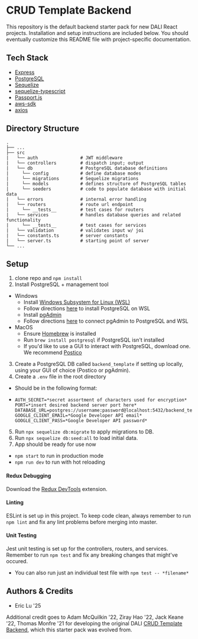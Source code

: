 # CRUD Template Backend

This repository is the default backend starter pack for new DALI React projects. Installation and setup instructions are included below. You should eventually customize this README file with project-specific documentation.

## Tech Stack
  - [Express](https://expressjs.com/)
  - [PostgreSQL](https://www.postgresql.org/)
  - [Sequelize](https://sequelize.org/)
  - [sequelize-typescript](https://www.npmjs.com/package/sequelize-typescript)
  - [Passport.js](https://www.passportjs.org/)
  - [aws-sdk](https://aws.amazon.com/developer/tools/)
  - [axios](https://github.com/axios/axios)

## Directory Structure

    .
    ├── ...         
    ├── src                    
    |   └── auth                # JWT middleware
    |   └── controllers         # dispatch input; output
    |   └── db                  # PostgreSQL database definitions
    |     └── config            # define database modes
    |     └── migrations        # Sequelize migrations
    |     └── models            # defines structure of PostgreSQL tables
    |     └── seeders           # code to populate database with initial data
    |   └── errors              # internal error handling
    |   └── routers             # route url endpoint
    |     └── __tests__         # test cases for routers
    |   └── services            # handles database queries and related functionality
    |     └── __tests__         # test cases for services
    |   └── validation          # validates input w/ joi
    |   └── constants.ts        # server constants
    |   └── server.ts           # starting point of server
    └── ...

## Setup

1. clone repo and `npm install`
2. Install PostgreSQL + management tool
  - Windows
    - Install [Windows Subsystem for Linux (WSL)](https://ubuntu.com/tutorials/install-ubuntu-on-wsl2-on-windows-10#1-overview)
    - Follow directions [here](https://docs.microsoft.com/en-us/windows/wsl/tutorials/wsl-database#install-postgresql) to install PostgreSQL on WSL
    - Install [pgAdmin](https://www.pgadmin.org/)
    - Follow directions [here](https://www.vultr.com/docs/install-pgadmin-4-for-postgresql-database-server-on-ubuntu-linux/) to connect pgAdmin to PostgreSQL and WSL
  - MacOS
    - Ensure [Homebrew](https://brew.sh/) is installed
    - Run `brew install postgresql` if PostgreSQL isn't installed
    - If you'd like to use a GUI to interact with PostgreSQL, download one. We recommend [Postico](https://eggerapps.at/postico/)
3. Create a PostgreSQL DB called `backend_template` if setting up locally, using your GUI of choice (Postico or pgAdmin).
4. Create a `.env` file in the root directory
  - Should be in the following format:
  - ```
    AUTH_SECRET=*secret assortment of characters used for encryption*
    PORT=*insert desired backend server port here*
    DATABASE_URL=postgres://username:password@localhost:5432/backend_template
    GOOGLE_CLIENT_EMAIL=*Google Developer API email*
    GOOGLE_CLIENT_PASS=*Google Developer API password*
    ```
5. Run `npx sequelize db:migrate` to apply migrations to DB.
6. Run `npx sequelize db:seed:all` to load initial data.
7. App should be ready for use now
  - `npm start` to run in production mode
  - `npm run dev` to run with hot reloading

#### Redux Debugging

Download the [Redux DevTools](https://chrome.google.com/webstore/detail/redux-devtools/lmhkpmbekcpmknklioeibfkpmmfibljd?hl=en) extension.

#### Linting

ESLint is set up in this project. To keep code clean, always remember to run `npm lint` and fix any lint problems before merging into master.

#### Unit Testing

Jest unit testing is set up for the controllers, routers, and services. Remember to run `npm test` and fix any breaking changes that might've occured. 
  - You can also run just an individual test file with `npm test -- *filename*`

## Authors & Credits
- Eric Lu '25

Additional credit goes to Adam McQuilkin '22, Ziray Hao '22, Jack Keane '22, Thomas Monfre '21 for developing the original DALI [CRUD Template Backend](https://github.com/dali-lab/crud-template-backend), which this starter pack was evolved from.
